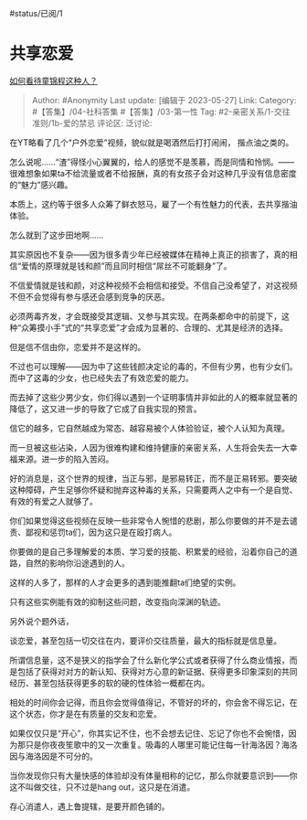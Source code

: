 #status/已阅/1 

# 共享恋爱
[如何看待童锦程这种人？](https://www.zhihu.com/question/485127764/answer/3046345482)

> Author: #Anonymity
> Last update: [编辑于 2023-05-27]
> Link:
> Category: #【答集】/04-社科答集 #【答集】/03-第一性
> Tag: #2-亲密关系/1-交往准则/1b-爱的禁忌
> 评论区:
> 泛讨论:

在YT略看了几个“户外恋爱”视频，貌似就是喝酒然后打打闹闹， 揩点油之类的。

怎么说呢……“渣”得怪小心翼翼的，给人的感觉不是羡慕，而是同情和怜悯。——很难想象如果ta不给流量或者不给报酬，真的有女孩子会对这种几乎没有信息密度的“魅力”感兴趣。

本质上，这约等于很多人众筹了鲜衣怒马，雇了一个有性魅力的代表，去共享揩油体验。

怎么就到了这步田地啊……

其实原因也不复杂——因为很多青少年已经被媒体在精神上真正的损害了，真的相信“爱情的原理就是钱和颜”而且同时相信“屌丝不可能翻身”了。

不信爱情就是钱和颜，对这种视频不会相信和接受。不信自己没希望了，对这视频不但不会觉得有参与感还会感到竞争的厌恶。

必须两毒齐发，才会既接受其逻辑、又参与其实现。在两条都命中的前提下，这种“众筹摸小手”式的“共享恋爱”才会成为显著的、合理的、尤其是经济的选择。

但是信不信由你，恋爱并不是这样的。

不过也可以理解——因为中了这些钱颜决定论的毒的，不但有少男，也有少女们。而中了这毒的少女，也已经失去了有效恋爱的能力。

而去掉了这些少男少女，你们得以遇到一个证明事情并非如此的人的概率就显著的降低了，这又进一步的导致了它成了自我实现的预言。

信它的越多，它自然越成为常态、越容易被个人体验验证，被个人认知为真理。

而一旦被这些沾染，人因为很难构建和维持健康的亲密关系，人生将会失去一大幸福来源。进一步的陷入苦闷。

好的消息是，这个世界的规律，当正与邪，是邪易转正，而不是正易转邪。要突破这种障碍，产生足够你怀疑和抛弃这种毒的关系，只需要两人之中有一个是自觉、有效的有爱之人就够了。

你们如果觉得这些视频在反映一些非常令人惋惜的悲剧，那么你要做的并不是去谴责、鄙视和惩罚ta们，因为这只是在殴打病人。

你要做的是自己多理解爱的本质、学习爱的技能、积累爱的经验，沿着你自己的道路，自然的影响你沿途遇到的人。

这样的人多了，那样的人才会更多的遇到能推翻ta们绝望的实例。

只有这些实例能有效的抑制这些问题，改变指向深渊的轨迹。

另外说个题外话，

谈恋爱，甚至包括一切交往在内，要评价交往质量，最大的指标就是信息量。

所谓信息量，这不是狭义的指学会了什么新化学公式或者获得了什么商业情报，而是包括了获得对对方的新认知、获得对方心意的新证据、获得更多印象深刻的共同经历、甚至包括获得更多的软的硬的性体验一概都在内。

相处的时间你会记得，而且你会觉得值得记，不管好的坏的，你会舍不得忘记，在这个状态，你才是在有质量的交友和恋爱。

如果仅仅只是“开心”，你其实记不住，也不会想去记住、忘记了你也不会惋惜，因为那只是你夜夜笙歌中的又一次重复。吸毒的人哪里可能记住每一针海洛因？海洛因与海洛因是不可分的。

当你发现你只有大量快感的体验却没有体量相称的记忆，那么你就要意识到——你这不叫做交往，只不过是hang out，这只是在消遣。

存心消遣人，遇上鲁提辖，是要开颜色铺的。
